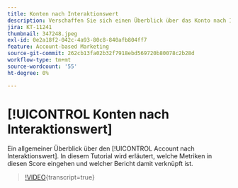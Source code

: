 ```yaml
---
title: Konten nach Interaktionswert
description: Verschaffen Sie sich einen Überblick über das Konto nach Interaktionswert. Erfahren Sie, welche Metriken in diesen Score aufgenommen werden und welcher Bericht damit verbunden ist.
jira: KT-11241
thumbnail: 347248.jpeg
exl-id: 0e2a18f2-042c-4a93-80c8-840afb804ff7
feature: Account-based Marketing
source-git-commit: 262cb13fa02b32f7918ebd569720b80078c2b28d
workflow-type: tm+mt
source-wordcount: '55'
ht-degree: 0%

---
```


# [!UICONTROL Konten nach Interaktionswert]

Ein allgemeiner Überblick über den [!UICONTROL Account nach Interaktionswert].  In diesem Tutorial wird erläutert, welche Metriken in diesen Score eingehen und welcher Bericht damit verknüpft ist.

>[!VIDEO](https://video.tv.adobe.com/v/347248/?learn=on){transcript=true}
